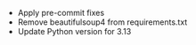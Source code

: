 * Apply pre-commit fixes
* Remove beautifulsoup4 from requirements.txt
* Update Python version for 3.13